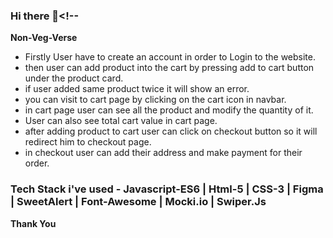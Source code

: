 ### Hi there 👋<!--

**Non-Veg-Verse**


- Firstly User have to create an account in order to Login to the website.
- then user can add product into the cart by pressing add to cart button under the product card.
- if user added same product twice it will show an error.
- you can visit to cart page by clicking on the cart icon in navbar.
- in cart page user can see all the product and modify the quantity of it.
- User can also see total cart value in cart page.
- after adding product to cart user can click on checkout button so it will redirect him to checkout page.
- in checkout user can add their address and make payment for their order.

### Tech Stack i've used - Javascript-ES6 | Html-5 | CSS-3 | Figma | SweetAlert | Font-Awesome | Mocki.io | Swiper.Js
 
 
**Thank You**